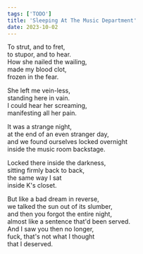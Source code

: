 ```yaml
---
tags: ['TODO']
title: 'Sleeping At The Music Department'
date: 2023-10-02
---
```


To strut, and to fret,  
to stupor, and to hear.  
How she nailed the wailing,  
made my blood clot,  
frozen in the fear.

She left me vein-less,  
standing here in vain.  
I could hear her screaming,  
manifesting all her pain.

It was a strange night,  
at the end of an even stranger day,  
and we found ourselves locked overnight  
inside the music room backstage.

Locked there inside the darkness,  
sitting firmly back to back,  
the same way I sat  
inside K's closet.

But like a bad dream in reverse,  
we talked the sun out of its slumber,  
and then you forgot the entire night,  
almost like a sentence that'd been served.  
And I saw you then no longer,  
fuck, that's not what I thought  
that I deserved.

